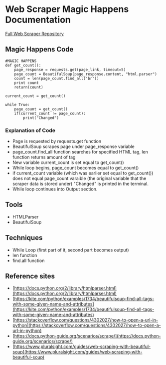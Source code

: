 # Web Scraper Magic Happens Documentation
[Full Web Scraper Repository](https://github.com/wulfshadow/2020-Group-Web-Scraper)

## Magic Happens Code
```
#MAGIC HAPPENS
def get_count():
    page_response = requests.get(page_link, timeout=5)
    page_count = BeautifulSoup(page_response.content, "html.parser")
    count = len(page_count.find_all('br'))
    print count
    return(count)

current_count = get_count()

while True:
    page_count = get_count()
    if(current_count != page_count):
        print("Changed")
```     
### Explanation of Code
- Page is requested by requests.get function
- BeautifulSoup scrapes page under page_response variable
- page_count.find_all function searches for specified HTML tag, len function returns amount of tag
- New variable current_count is set equal to get_count()
- While loop begins, page_count becomes equal to get_count()
- if current_count variable (which was earlier set equal to get_count()) does not equal page_count varaible (the original variable that the scraper data is stored under) "Changed" is printed in the terminal.
- While loop continues into Output section.

## Tools 
- HTMLParser
- BeautifulSoup

## Techniques
- While Loop (first part of it, second part becomes output)
- len function
- find.all function

## Reference sites
- [https://docs.python.org/2/library/htmlparser.html](https://docs.python.org/2/library/htmlparser.html)
- [https://kite.com/python/examples/1734/beautifulsoup-find-all-tags-with-some-given-name-and-attributes](https://kite.com/python/examples/1734/beautifulsoup-find-all-tags-with-some-given-name-and-attributes)
- [https://stackoverflow.com/questions/4302027/how-to-open-a-url-in-python](https://stackoverflow.com/questions/4302027/how-to-open-a-url-in-python)
- [https://docs.python-guide.org/scenarios/scrape/](https://docs.python-guide.org/scenarios/scrape/)
- [https://www.pluralsight.com/guides/web-scraping-with-beautiful-soup](https://www.pluralsight.com/guides/web-scraping-with-beautiful-soup)
